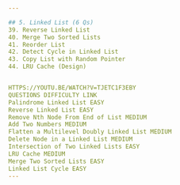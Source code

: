 ```yaml
---

## 5. Linked List (6 Qs)
39. Reverse Linked List  
40. Merge Two Sorted Lists  
41. Reorder List  
42. Detect Cycle in Linked List  
43. Copy List with Random Pointer  
44. LRU Cache (Design)  


HTTPS://YOUTU.BE/WATCH?V=TJETC1F3EBY
QUESTIONS DIFFICULTY LINK
Palindrome Linked List EASY
Reverse Linked List EASY
Remove Nth Node From End of List MEDIUM
Add Two Numbers MEDIUM
Flatten a Multilevel Doubly Linked List MEDIUM
Delete Node in a Linked List MEDIUM
Intersection of Two Linked Lists EASY
LRU Cache MEDIUM
Merge Two Sorted Lists EASY
Linked List Cycle EASY
---
```

